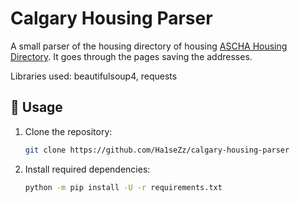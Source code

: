 # Calgary Housing Parser
A small parser of the housing directory of housing [ASCHA Housing Directory](https://housingdirectory.ascha.com/). It goes through the pages saving the addresses.

Libraries used: beautifulsoup4, requests

## 📝 Usage
1. Clone the repository:

    ```sh
    git clone https://github.com/Ha1seZz/calgary-housing-parser
    ```

2. Install required dependencies:

    ```sh
    python -m pip install -U -r requirements.txt
    ```

##
